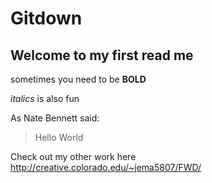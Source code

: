 # Gitdown

## Welcome to my first read me

 sometimes you need to be **BOLD**

 *italics* is also fun

As Nate Bennett said:

> Hello
> World

Check out my other work here http://creative.colorado.edu/~jema5807/FWD/